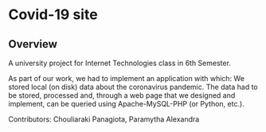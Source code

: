 # Covid-19 site
## Overview
A university project for Internet Technologies class in 6th Semester.

As part of our work, we had to implement an application with which: We stored local (on disk) data about the coronavirus pandemic. The data had to be stored, processed and, through a web page that we designed and implement, can be queried using Apache-MySQL-PHP (or Python, etc.).

Contributors: Chouliaraki Panagiota, Paramytha Alexandra

